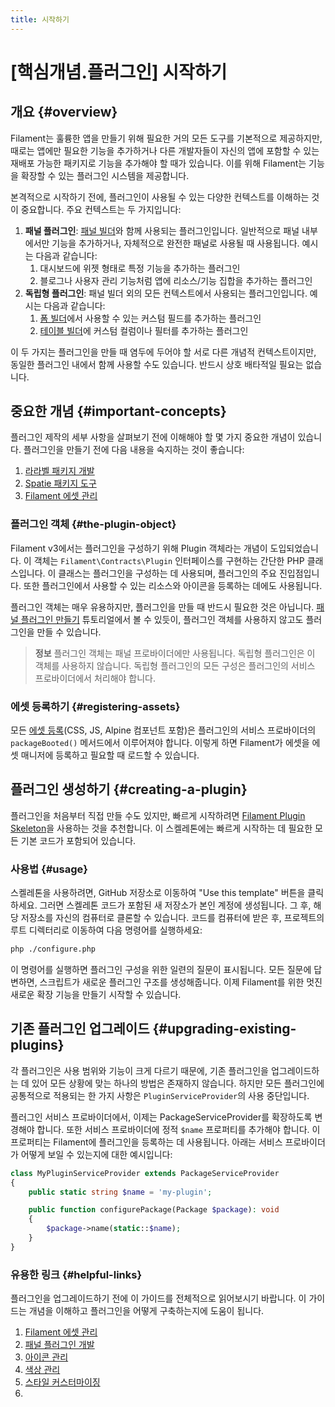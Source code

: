 ```yaml
---
title: 시작하기
---
```

# [핵심개념.플러그인] 시작하기

<LaracastsBanner
    title="플러그인 설정하기"
    description="Laracasts에서 Filament를 위한 고급 컴포넌트 빌드(Build Advanced Components for Filament) 시리즈를 시청하세요. 플러그인 시작 방법을 배울 수 있습니다. 이 페이지의 텍스트 기반 가이드도 전체적인 개요를 제공할 수 있습니다."
    url="https://laracasts.com/series/build-advanced-components-for-filament/episodes/12"
    series="building-advanced-components"
/>

## 개요 {#overview}

Filament는 훌륭한 앱을 만들기 위해 필요한 거의 모든 도구를 기본적으로 제공하지만, 때로는 앱에만 필요한 기능을 추가하거나 다른 개발자들이 자신의 앱에 포함할 수 있는 재배포 가능한 패키지로 기능을 추가해야 할 때가 있습니다. 이를 위해 Filament는 기능을 확장할 수 있는 플러그인 시스템을 제공합니다.

본격적으로 시작하기 전에, 플러그인이 사용될 수 있는 다양한 컨텍스트를 이해하는 것이 중요합니다. 주요 컨텍스트는 두 가지입니다:

1. **패널 플러그인**: [패널 빌더](/filament/3.x/panels/installation)와 함께 사용되는 플러그인입니다. 일반적으로 패널 내부에서만 기능을 추가하거나, 자체적으로 완전한 패널로 사용될 때 사용됩니다. 예시는 다음과 같습니다:
   1. 대시보드에 위젯 형태로 특정 기능을 추가하는 플러그인
   2. 블로그나 사용자 관리 기능처럼 앱에 리소스/기능 집합을 추가하는 플러그인
2. **독립형 플러그인**: 패널 빌더 외의 모든 컨텍스트에서 사용되는 플러그인입니다. 예시는 다음과 같습니다:
   1. [폼 빌더](/filament/3.x/forms/installation/)에서 사용할 수 있는 커스텀 필드를 추가하는 플러그인
   2. [테이블 빌더](/filament/3.x/tables/installation/)에 커스텀 컬럼이나 필터를 추가하는 플러그인

이 두 가지는 플러그인을 만들 때 염두에 두어야 할 서로 다른 개념적 컨텍스트이지만, 동일한 플러그인 내에서 함께 사용할 수도 있습니다. 반드시 상호 배타적일 필요는 없습니다.

## 중요한 개념 {#important-concepts}

플러그인 제작의 세부 사항을 살펴보기 전에 이해해야 할 몇 가지 중요한 개념이 있습니다. 플러그인을 만들기 전에 다음 내용을 숙지하는 것이 좋습니다:

1. [라라벨 패키지 개발](https://laravel.com/docs/packages)
2. [Spatie 패키지 도구](https://github.com/spatie/laravel-package-tools)
3. [Filament 에셋 관리](/filament/3.x/support/assets)

### 플러그인 객체 {#the-plugin-object}

Filament v3에서는 플러그인을 구성하기 위해 Plugin 객체라는 개념이 도입되었습니다. 이 객체는 `Filament\Contracts\Plugin` 인터페이스를 구현하는 간단한 PHP 클래스입니다. 이 클래스는 플러그인을 구성하는 데 사용되며, 플러그인의 주요 진입점입니다. 또한 플러그인에서 사용할 수 있는 리소스와 아이콘을 등록하는 데에도 사용됩니다.

플러그인 객체는 매우 유용하지만, 플러그인을 만들 때 반드시 필요한 것은 아닙니다. [패널 플러그인 만들기](/filament/3.x/support/plugins/build-a-panel-plugin) 튜토리얼에서 볼 수 있듯이, 플러그인 객체를 사용하지 않고도 플러그인을 만들 수 있습니다.

> **정보**
> 플러그인 객체는 패널 프로바이더에만 사용됩니다. 독립형 플러그인은 이 객체를 사용하지 않습니다. 독립형 플러그인의 모든 구성은 플러그인의 서비스 프로바이더에서 처리해야 합니다.

### 에셋 등록하기 {#registering-assets}

모든 [에셋 등록](/filament/3.x/support/assets)(CSS, JS, Alpine 컴포넌트 포함)은 플러그인의 서비스 프로바이더의 `packageBooted()` 메서드에서 이루어져야 합니다. 이렇게 하면 Filament가 에셋을 에셋 매니저에 등록하고 필요할 때 로드할 수 있습니다.

## 플러그인 생성하기 {#creating-a-plugin}

플러그인을 처음부터 직접 만들 수도 있지만, 빠르게 시작하려면 [Filament Plugin Skeleton](https://github.com/filamentphp/plugin-skeleton)을 사용하는 것을 추천합니다. 이 스켈레톤에는 빠르게 시작하는 데 필요한 모든 기본 코드가 포함되어 있습니다.

### 사용법 {#usage}

스켈레톤을 사용하려면, GitHub 저장소로 이동하여 "Use this template" 버튼을 클릭하세요. 그러면 스켈레톤 코드가 포함된 새 저장소가 본인 계정에 생성됩니다. 그 후, 해당 저장소를 자신의 컴퓨터로 클론할 수 있습니다. 코드를 컴퓨터에 받은 후, 프로젝트의 루트 디렉터리로 이동하여 다음 명령어를 실행하세요:

```bash
php ./configure.php
```

이 명령어를 실행하면 플러그인 구성을 위한 일련의 질문이 표시됩니다. 모든 질문에 답변하면, 스크립트가 새로운 플러그인 구조를 생성해줍니다. 이제 Filament를 위한 멋진 새로운 확장 기능을 만들기 시작할 수 있습니다.

## 기존 플러그인 업그레이드 {#upgrading-existing-plugins}

각 플러그인은 사용 범위와 기능이 크게 다르기 때문에, 기존 플러그인을 업그레이드하는 데 있어 모든 상황에 맞는 하나의 방법은 존재하지 않습니다. 하지만 모든 플러그인에 공통적으로 적용되는 한 가지 사항은 `PluginServiceProvider`의 사용 중단입니다.

플러그인 서비스 프로바이더에서, 이제는 PackageServiceProvider를 확장하도록 변경해야 합니다. 또한 서비스 프로바이더에 정적 `$name` 프로퍼티를 추가해야 합니다. 이 프로퍼티는 Filament에 플러그인을 등록하는 데 사용됩니다. 아래는 서비스 프로바이더가 어떻게 보일 수 있는지에 대한 예시입니다:

```php
class MyPluginServiceProvider extends PackageServiceProvider
{
    public static string $name = 'my-plugin';

    public function configurePackage(Package $package): void
    {
        $package->name(static::$name);
    }
}
```

### 유용한 링크 {#helpful-links}

플러그인을 업그레이드하기 전에 이 가이드를 전체적으로 읽어보시기 바랍니다. 이 가이드는 개념을 이해하고 플러그인을 어떻게 구축하는지에 도움이 됩니다.

1. [Filament 에셋 관리](/filament/3.x/support/assets)
2. [패널 플러그인 개발](/filament/3.x/panels/plugins)
3. [아이콘 관리](/filament/3.x/support/icons)
4. [색상 관리](/filament/3.x/support/colors)
5. [스타일 커스터마이징](/filament/3.x/support/style-customization)
6. 